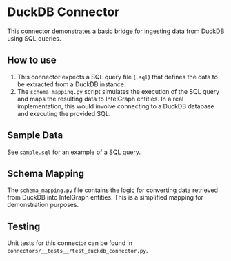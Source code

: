 # DuckDB Connector

This connector demonstrates a basic bridge for ingesting data from DuckDB using SQL queries.

## How to use

1.  This connector expects a SQL query file (`.sql`) that defines the data to be extracted from a DuckDB instance.
2.  The `schema_mapping.py` script simulates the execution of the SQL query and maps the resulting data to IntelGraph entities. In a real implementation, this would involve connecting to a DuckDB database and executing the provided SQL.

## Sample Data

See `sample.sql` for an example of a SQL query.

## Schema Mapping

The `schema_mapping.py` file contains the logic for converting data retrieved from DuckDB into IntelGraph entities. This is a simplified mapping for demonstration purposes.

## Testing

Unit tests for this connector can be found in `connectors/__tests__/test_duckdb_connector.py`.
